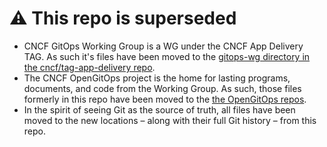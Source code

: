 # ⚠️ This repo is superseded

- CNCF GitOps Working Group is a WG under the CNCF App Delivery TAG.
  As such it's files have been moved to the [gitops-wg directory in the cncf/tag-app-delivery repo](https://github.com/cncf/tag-app-delivery/tree/main/gitops-wg).
- The CNCF OpenGitOps project is the home for lasting programs, documents, and code from the Working Group.
  As such, those files formerly in this repo have been moved to the [the OpenGitOps repos](https://github.com/open-gitops/project#repositories).
- In the spirit of seeing Git as the source of truth, all files have been moved to the new locations – along with their full Git history – from this repo.
